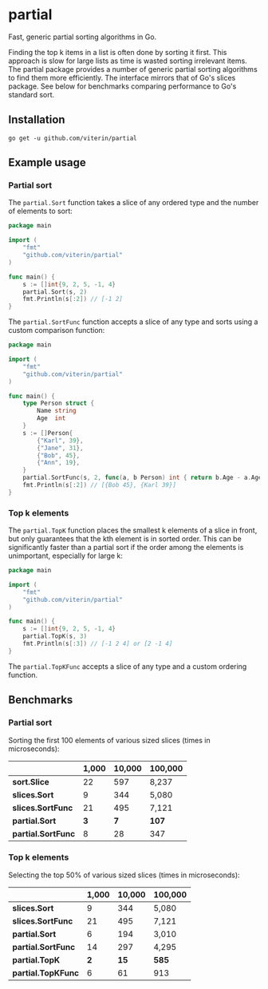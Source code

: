 # partial

Fast, generic partial sorting algorithms in Go.

Finding the top k items in a list is often done by sorting it first. This approach is slow for large lists as time is wasted sorting irrelevant items. The partial package provides a number of generic partial sorting algorithms to find them more efficiently. The interface mirrors that of Go's slices package. See below for benchmarks comparing performance to Go's standard sort.

## Installation

```shell
go get -u github.com/viterin/partial
```

## Example usage

### Partial sort

The `partial.Sort` function takes a slice of any ordered type and the number of elements to sort:

```go
package main

import (
	"fmt"
	"github.com/viterin/partial"
)

func main() {
	s := []int{9, 2, 5, -1, 4}
	partial.Sort(s, 2)
	fmt.Println(s[:2]) // [-1 2]
}
```

The `partial.SortFunc` function accepts a slice of any type and sorts using a custom comparison function:

```go
package main

import (
	"fmt"
	"github.com/viterin/partial"
)

func main() {
	type Person struct {
		Name string
		Age  int
	}
	s := []Person{
		{"Karl", 39},
		{"Jane", 31},
		{"Bob", 45},
		{"Ann", 19},
	}
	partial.SortFunc(s, 2, func(a, b Person) int { return b.Age - a.Age })
	fmt.Println(s[:2]) // [{Bob 45}, {Karl 39}]
}
```

### Top k elements

The `partial.TopK` function places the smallest k elements of a slice in front, but only guarantees that the kth element is in sorted order. This can be significantly faster than a partial sort if the order among the elements is unimportant, especially for large k:

```go
package main

import (
	"fmt"
	"github.com/viterin/partial"
)

func main() {
	s := []int{9, 2, 5, -1, 4}
	partial.TopK(s, 3)
	fmt.Println(s[:3]) // [-1 2 4] or [2 -1 4]
}
```

The `partial.TopKFunc` accepts a slice of any type and a custom ordering function.

## Benchmarks

### Partial sort

Sorting the first 100 elements of various sized slices (times in microseconds):

|                      | **1,000** | **10,000** | **100,000** |
|----------------------|-----------|------------|-------------|
| **sort.Slice**       | 22        | 597        | 8,237       |
| **slices.Sort**      | 9         | 344        | 5,080       |
| **slices.SortFunc**  | 21        | 495        | 7,121       |
| **partial.Sort**     | **3**     | **7**      | **107**     |
| **partial.SortFunc** | 8         | 28         | 347         |

### Top k elements

Selecting the top 50% of various sized slices (times in microseconds):

|                      | **1,000** | **10,000** | **100,000** |
|----------------------|-----------|------------|-------------|
| **slices.Sort**      | 9         | 344        | 5,080       |
| **slices.SortFunc**  | 21        | 495        | 7,121       |
| **partial.Sort**     | 6         | 194        | 3,010       |
| **partial.SortFunc** | 14        | 297        | 4,295       |
| **partial.TopK**     | **2**     | **15**     | **585**     |
| **partial.TopKFunc** | 6         | 61         | 913         |
